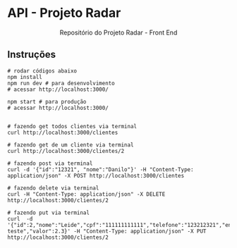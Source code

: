 # API - Projeto Radar

<div align="center">
  <a src="https://github.com/Sungjuno/projeto-radar">Repositório do Projeto Radar - Front End</a>
</div>

## Instruções
```shell
# rodar códigos abaixo
npm install
npm run dev # para desenvolvimento
# acessar http://localhost:3000/

npm start # para produção
# acessar http://localhost:3000/


# fazendo get todos clientes via terminal
curl http://localhost:3000/clientes

# fazendo get de um cliente via terminal
curl http://localhost:3000/clientes/2

# fazendo post via terminal
curl -d '{"id":"12321", "nome":"Danilo"}' -H "Content-Type: application/json" -X POST http://localhost:3000/clientes

# fazendo delete via terminal
curl -H "Content-Type: application/json" -X DELETE http://localhost:3000/clientes/2

# fazendo put via terminal
curl  -d '{"id":2,"nome":"Leide","cpf":"111111111111","telefone":"123212321","endereco":"endereco teste","valor":2.3}' -H "Content-Type: application/json" -X PUT http://localhost:3000/clientes/2

```
